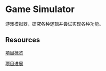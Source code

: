 # Game Simulator

游戏模拟器，研究各种逻辑并尝试实现各种功能。

## Resources

[项目概览](https://github.com/Lansiny/rpg_simulator/tree/master/doc/项目概览.md)

[项目进展](https://github.com/Lansiny/rpg_simulator/tree/master/doc/项目进展.md)

